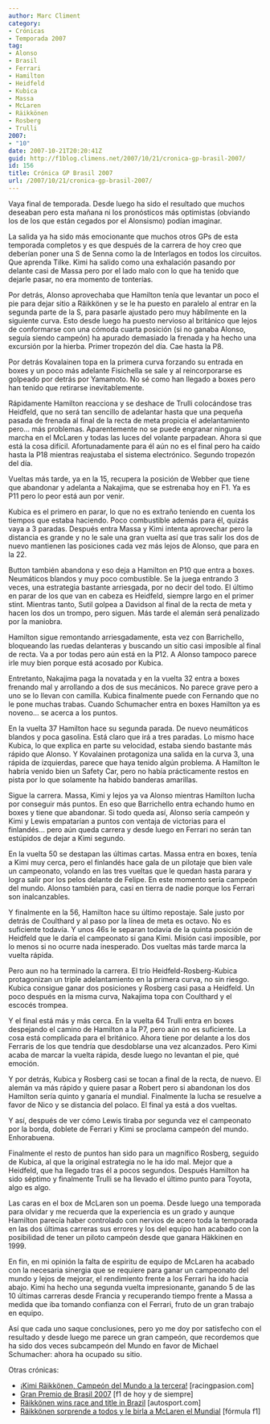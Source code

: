 ```yaml
---
author: Marc Climent
category:
- Crónicas
- Temporada 2007
tag:
- Alonso
- Brasil
- Ferrari
- Hamilton
- Heidfeld
- Kubica
- Massa
- McLaren
- Räikkönen
- Rosberg
- Trulli
2007:
- "10"
date: 2007-10-21T20:20:41Z
guid: http://f1blog.climens.net/2007/10/21/cronica-gp-brasil-2007/
id: 156
title: Crónica GP Brasil 2007
url: /2007/10/21/cronica-gp-brasil-2007/
---
```


Vaya final de temporada. Desde luego ha sido el resultado que muchos deseaban pero esta mañana ni los pronósticos más optimistas (obviando los de los que están cegados por el Alonsismo) podían imaginar.

La salida ya ha sido más emocionante que muchos otros GPs de esta temporada completos y es que después de la carrera de hoy creo que deberían poner una S de Senna como la de Interlagos en todos los circuitos. Que aprenda Tilke. Kimi ha salido como una exhalación pasando por delante casi de Massa pero por el lado malo con lo que ha tenido que dejarle pasar, no era momento de tonterías.

Por detrás, Alonso aprovechaba que Hamilton tenía que levantar un poco el pie para dejar sitio a Räikkönen y se le ha puesto en paralelo al entrar en la segunda parte de la S, para pasarle ajustado pero muy hábilmente en la siguiente curva. Esto desde luego ha puesto nervioso al británico que lejos de conformarse con una cómoda cuarta posición (si no ganaba Alonso, seguía siendo campeón) ha apurado demasiado la frenada y ha hecho una excursión por la hierba. Primer tropezón del día. Cae hasta la P8.

Por detrás Kovalainen topa en la primera curva forzando su entrada en boxes y un poco más adelante Fisichella se sale y al reincorporarse es golpeado por detrás por Yamamoto. No sé como han llegado a boxes pero han tenido que retirarse inevitablemente.

Rápidamente Hamilton reacciona y se deshace de Trulli colocándose tras Heidfeld, que no será tan sencillo de adelantar hasta que una pequeña pasada de frenada al final de la recta de meta propicia el adelantamiento pero&#8230; más problemas. Aparentemente no se puede engranar ninguna marcha en el McLaren y todas las luces del volante parpadean. Ahora si que está la cosa difícil. Afortunadamente para él aún no es el final pero ha caído hasta la P18 mientras reajustaba el sistema electrónico. Segundo tropezón del día.

Vueltas más tarde, ya en la 15, recupera la posición de Webber que tiene que abandonar y adelanta a Nakajima, que se estrenaba hoy en F1. Ya es P11 pero lo peor está aun por venir.

Kubica es el primero en parar, lo que no es extraño teniendo en cuenta los tiempos que estaba haciendo. Poco combustible además para él, quizás vaya a 3 paradas. Después entra Massa y Kimi intenta aprovechar pero la distancia es grande y no le sale una gran vuelta así que tras salir los dos de nuevo mantienen las posiciones cada vez más lejos de Alonso, que para en la 22.

Button también abandona y eso deja a Hamilton en P10 que entra a boxes. Neumáticos blandos y muy poco combustible. Se la juega entrando 3 veces, una estrategia bastante arriesgada, por no decir del todo. El último en parar de los que van en cabeza es Heidfeld, siempre largo en el primer stint. Mientras tanto, Sutil golpea a Davidson al final de la recta de meta y hacen los dos un trompo, pero siguen. Más tarde el alemán será penalizado por la maniobra.

Hamilton sigue remontando arriesgadamente, esta vez con Barrichello, bloqueando las ruedas delanteras y buscando un sitio casi imposible al final de recta. Va a por todas pero aún está en la P12. A Alonso tampoco parece irle muy bien porque está acosado por Kubica.

Entretanto, Nakajima paga la novatada y en la vuelta 32 entra a boxes frenando mal y arrollando a dos de sus mecánicos. No parece grave pero a uno se lo llevan con camilla. Kubica finalmente puede con Fernando que no le pone muchas trabas. Cuando Schumacher entra en boxes Hamilton ya es noveno&#8230; se acerca a los puntos.

En la vuelta 37 Hamilton hace su segunda parada. De nuevo neumáticos blandos y poca gasolina. Está claro que irá a tres paradas. Lo mismo hace Kubica, lo que explica en parte su velocidad, estaba siendo bastante más rápido que Alonso. Y Kovalainen protagoniza una salida en la curva 3, una rápida de izquierdas, parece que haya tenido algún problema. A Hamilton le habría venido bien un Safety Car, pero no había prácticamente restos en pista por lo que solamente ha habido banderas amarillas.

Sigue la carrera. Massa, Kimi y lejos ya va Alonso mientras Hamilton lucha por conseguir más puntos. En eso que Barrichello entra echando humo en boxes y tiene que abandonar. Si todo queda así, Alonso sería campeón y Kimi y Lewis empatarían a puntos con ventaja de victorias para el finlandés&#8230; pero aún queda carrera y desde luego en Ferrari no serán tan estúpidos de dejar a Kimi segundo.

En la vuelta 50 se destapan las últimas cartas. Massa entra en boxes, tenía a Kimi muy cerca, pero el finlandés hace gala de un pilotaje que bien vale un campeonato, volando en las tres vueltas que le quedan hasta parara y logra salir por los pelos delante de Felipe. En este momento sería campeón del mundo. Alonso también para, casi en tierra de nadie porque los Ferrari son inalcanzables.

Y finalmente en la 56, Hamilton hace su último repostaje. Sale justo por detrás de Coulthard y al paso por la línea de meta es octavo. No es suficiente todavía. Y unos 46s le separan todavía de la quinta posición de Heidfeld que le daría el campeonato si gana Kimi. Misión casi imposible, por lo menos si no ocurre nada inesperado. Dos vueltas más tarde marca la vuelta rápida.

Pero aun no ha terminado la carrera. El trío Heidfeld-Rosberg-Kubica protagonizan un triple adelantamiento en la primera curva, no sin riesgo. Kubica consigue ganar dos posiciones y Rosberg casi pasa a Heidfeld. Un poco después en la misma curva, Nakajima topa con Coulthard y el escocés trompea.

Y el final está más y más cerca. En la vuelta 64 Trulli entra en boxes despejando el camino de Hamilton a la P7, pero aún no es suficiente. La cosa está complicada para el británico. Ahora tiene por delante a los dos Ferraris de los que tendría que desdoblarse una vez alcanzados. Pero Kimi acaba de marcar la vuelta rápida, desde luego no levantan el pie, qué emoción.

Y por detrás, Kubica y Rosberg casi se tocan a final de la recta, de nuevo. El alemán va más rápido y quiere pasar a Robert pero si abandonan los dos Hamilton sería quinto y ganaría el mundial. Finalmente la lucha se resuelve a favor de Nico y se distancia del polaco. El final ya está a dos vueltas.

Y así, después de ver cómo Lewis tiraba por segunda vez el campeonato por la borda, doblete de Ferrari y Kimi se proclama campeón del mundo. Enhorabuena.

Finalmente el resto de puntos han sido para un magnífico Rosberg, seguido de Kubica, al que la original estrategia no le ha ido mal. Mejor que a Heidfeld, que ha llegado tras él a pocos segundos. Después Hamilton ha sido séptimo y finalmente Trulli se ha llevado el último punto para Toyota, algo es algo.

Las caras en el box de McLaren son un poema. Desde luego una temporada para olvidar y me recuerda que la experiencia es un grado y aunque Hamilton parecía haber controlado con nervios de acero toda la temporada en las dos últimas carreras sus errores y los del equipo han acabado con la posibilidad de tener un piloto campeón desde que ganara Häkkinen en 1999.

En fin, en mi opinión la falta de espiritu de equipo de McLaren ha acabado con la necesaria sinergia que se requiere para ganar un campeonato del mundo y lejos de mejorar, el rendimiento frente a los Ferrari ha ido hacia abajo. Kimi ha hecho una segunda vuelta impresionante, ganando 5 de las 10 últimas carreras desde Francia y recuperando tiempo frente a Massa a medida que iba tomando confianza con el Ferrari, fruto de un gran trabajo en equipo.

Así que cada uno saque conclusiones, pero yo me doy por satisfecho con el resultado y desde luego me parece un gran campeón, que recordemos que ha sido dos veces subcampeón del Mundo en favor de Michael Schumacher: ahora ha ocupado su sitio.

Otras crónicas:

  * [¡Kimi Räikkönen, Campeón del Mundo a la tercera!](https://www.motorpasion.com/formula1/kimi-raikkonen-campeon-del-mundo-a-la-tercera) [racingpasion.com]
  * [Gran Premio de Brasil 2007](http://f1dehoyydesiempre.blogspot.com/2007/10/gran-premio-de-brasil-2007.html) [f1 de hoy y de siempre]
  * [Räikkönen wins race and title in Brazil](http://www.autosport.com/news/report.php/id/63536) [autosport.com]
  * [Räikkönen sorprende a todos y le birla a McLaren el Mundial](http://www.formulaf1.es/80/raikkonen-sorprende-a-todos-y-le-birla-a-mclaren-el-mundial/) [fórmula f1]